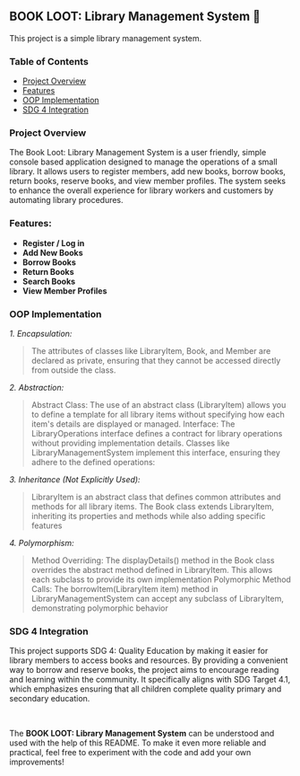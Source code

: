## BOOK LOOT: Library Management System 📖

This project is a simple library management system.

### Table of Contents

* [Project Overview](#project-overview)
* [Features](#features)
* [OOP Implementation](#oop-implementation)
* [SDG 4 Integration](#sdg-4-integration)

### Project Overview

The Book Loot: Library Management System is a user friendly, simple
console based application designed to manage the operations of a small
library. It allows users to register members, add new books, borrow
books, return books, reserve books, and view member profiles. The system
seeks to enhance the overall experience for library workers and
customers by automating library procedures.


### Features:

* **Register / Log in** 
* **Add New Books**
* **Borrow Books**
* **Return Books**
* **Search Books** 
* **View Member Profiles**

### OOP Implementation

*1. Encapsulation:*

> The attributes of classes like LibraryItem, Book, and Member are declared as private, ensuring that they cannot be accessed directly from outside the class.

*2. Abstraction:*

> Abstract Class: The use of an abstract class (LibraryItem) allows you to define a template for all library items without specifying how each item's details are displayed or managed.
Interface: The LibraryOperations interface defines a contract for library operations without providing implementation details. Classes like LibraryManagementSystem implement this interface, ensuring they adhere to the defined operations:

*3. Inheritance (Not Explicitly Used):*

> LibraryItem is an abstract class that defines common attributes and methods for all library items. The Book class extends LibraryItem, inheriting its properties and methods while also adding specific features

*4. Polymorphism:*

> Method Overriding: The displayDetails() method in the Book class overrides the abstract method defined in LibraryItem. This allows each subclass to provide its own implementation
> Polymorphic Method Calls: The borrowItem(LibraryItem item) method in LibraryManagementSystem can accept any subclass of LibraryItem, demonstrating polymorphic behavior

### SDG 4 Integration

This project supports SDG 4: Quality Education by making it easier for
library members to access books and resources. By providing a convenient
way to borrow and reserve books, the project aims to encourage reading
and learning within the community. It specifically aligns with SDG
Target 4.1, which emphasizes ensuring that all children complete quality
primary and secondary education.


&ensp;
&ensp;

The **BOOK LOOT: Library Management System** can be understood and used with the help of this README. To make it even more reliable and practical, feel free to experiment with the code and add your own improvements! 
  

